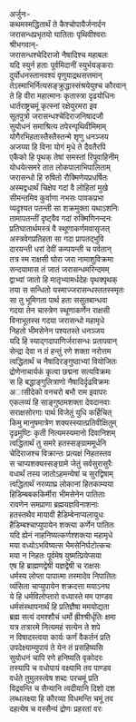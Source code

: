 अर्जुनः-   
कथमस्मद्धितार्थं ते कैश्चोपायैर्जनार्दन  
जरासन्धप्रभृतयो घातिताः पृथिवीश्वराः  
श्रीभगवान्-  
जरासन्धश्चेदिराजो नैषादिश्च महाबलः  
यदि स्युर्न हताः पूर्वमिदानीं स्युर्भयङ्कराः  
दुर्योधनस्तानवश्यं वृणुयाद्रथसत्तमान्  
तेऽस्माभिर्नित्यसङ्क्रुद्धास्संश्रयेयुश्च कौरवान्  
ते हि वीरा महात्मानः कृतास्त्रा दृढयोधिनः  
धार्तराष्ट्रचमूं कृत्स्नां रक्षेयुरमरा इव  
सूतपुत्रो जरासन्धश्चेदिराजनिषादजौ  
सुयोधनं समाश्रित्य तपेरन्पृथिवीमिमाम्  
योगैरभिहतास्तैस्तैस्तन्मे शृणु धनञ्जय  
अजय्या हि विना योगं मृधे ते दैवतैरपि  
एकैको हि पृथक् तेषां समस्तां रिपुवाहिनीम्  
योधयेत्समरे तात लोकपालाभिपालिताम्  
जरासन्धो हि रुषितो रौक्मिणेयप्रधर्षितः  
अस्मद्वधार्थं चिक्षेप गदां वै लोहितां मुखे  
सीमन्तमिव कुर्वाणा नभसः पावकप्रभा  
व्यदृश्यत पतन्ती सा शक्रमुक्ता यथाऽशनिः  
तामापतन्तीं दृष्ट्वैव गदां रुक्मिणिनन्दनः  
प्रतिघातार्थमस्त्रं वै स्थूणाकर्णमवासृजत्  
अस्त्रवेगप्रतिहता सा गदा प्रापतद्भुवि  
दारयन्ती धरां देवीं कम्पयन्ती च पर्वतान्  
तत्र स्म राक्षसी घोरा जरा नामाशुविक्रमा  
सन्दयामास तं जातं जरासन्धमरिन्दमम्  
द्वाभ्यां जातो हि मातृभ्यामर्धदेहः पृथक्पृथक्  
तया स सन्धितो यस्माज्जरासन्धस्ततस्स्मृतः  
सा तु भूमिगता पार्थ हता ससुतबान्धवा  
गदया तेन चास्त्रेण स्थूणाकर्णेन राक्षसी  
विनाभूतस्स गदया जरासन्धो महामृधे  
निहतो भीमसेनेन पश्यतस्ते धनञ्जय  
यदि हि स्याद्गदापाणिर्जरासन्धः प्रतापवान्  
सेन्द्रा देवा न तं हन्तुं रणे शक्ता नरोत्तम  
त्वद्धितार्थं च नैषादिरङ्गुष्ठाभ्यां वियोजितः  
द्रोणेनाचार्यकं कृत्वा छद्मना सत्यविक्रमः  
स हि बद्धाङ्गुलित्राणो नैषादिर्दृढविक्रमः  
अासीदेको वनचरो बभौ राम इवापरः  
एकलव्यं हि साङ्गुष्ठमशक्ता देवदानवाः  
सराक्षसोरगाः पार्थ विजेतुं युधि कर्हिचित्  
किमु मानुषमात्रेण शक्यस्स्यात्प्रतिवीक्षितुम्  
दृढमुष्टिः कृती नित्यमस्यमानो दिवानिशम्  
त्वद्धितार्थं तु समरे हतस्सङ्ग्राममूर्धनि  
चेदिराजश्च विक्रान्तः प्रत्यक्षं निहतस्तव  
स चाप्यशक्यस्सङ्ग्रामे जेतुं सर्वसुरासुरैः  
वधार्थं तस्य जातोऽहमन्येषां च सुरद्विषाम्  
त्वद्धितार्थं नरव्याघ्र लोकानां हितकाम्यया  
हिडिम्बबककिर्मीरा भीमसेनेन पातिताः  
रावणेन समप्राणा ब्रह्मयज्ञविनाशनाः  
हतस्तथैव मायावी हैडिम्बेनाप्यलायुधः  
हैडिम्बश्चाप्युपायेन शक्त्या कर्णेन पातितः  
यदि ह्येनं नाहनिष्यत्कर्णश्शक्त्या महामृधे  
मया वध्योऽभविष्यत्स भैमसेनिर्घटोत्कचः  
मया न निहतः पूर्वमेष युष्मत्प्रियेप्सया  
एष हि ब्राह्मणद्वेषी यज्ञद्वेषी च राक्षसः  
धर्मस्य लोप्ता पापात्मा तस्मादेव निपातितः  
व्यंसिता चाप्युपायेन शक्रदत्ता मयाऽनघ  
ये हि धर्मविलोप्तारो वध्यास्ते मम पाण्डव  
धर्मसंस्थापनार्थं हि प्रतिज्ञैषा ममयोद्यता  
ब्रह्म सत्यं दमश्शौचं धर्मो ह्रीश्श्रीर्धृतिः क्षमा  
यत्र तत्रारमे नित्यमहं सत्येन ते शपे  
न विषादस्त्वया कार्यः कर्णं वैकर्तनं प्रति  
उपदेक्ष्याम्युपायं ते येन तं प्रसहिष्यसि  
सुयोधनं चापि रणे हनिष्यति वृकोदरः  
तस्यापि च वधोपायं वक्ष्यामि तव पाण्डव  
वर्धते तुमुलस्त्वेष शब्दः परचमूं प्रति  
विद्रवन्ति च सैन्यानि त्वदीयानि दिशो दश  
लब्धलक्ष्या हि कौरव्या विधमन्ति चमूं तव  
दहत्येष च वस्सैन्यं द्रोणः प्रहरतां वरः   
